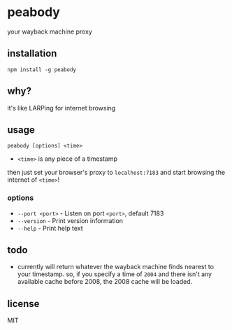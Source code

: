peabody
====

your wayback machine proxy

## installation

`npm install -g peabody`

## why?

it's like LARPing for internet browsing

## usage

`peabody [options] <time>`

* `<time>` is any piece of a timestamp

then just set your browser's proxy to `localhost:7183` and start browsing the
internet of `<time>`!

### options

* `--port <port>` - Listen on port `<port>`, default 7183
* `--version` - Print version information
* `--help` - Print help text

## todo

* currently will return whatever the wayback machine finds nearest to your
  timestamp. so, if you specify a time of `2004` and there isn't any available
  cache before 2008, the 2008 cache will be loaded. 

## license

MIT
